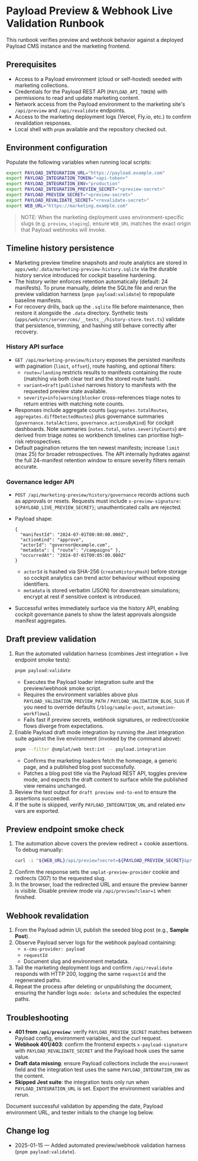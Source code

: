 # Payload Preview & Webhook Live Validation Runbook

This runbook verifies preview and webhook behavior against a deployed Payload CMS instance and the marketing frontend.

## Prerequisites

- Access to a Payload environment (cloud or self-hosted) seeded with marketing collections.
- Credentials for the Payload REST API (`PAYLOAD_API_TOKEN`) with permissions to read and update marketing content.
- Network access from the Payload environment to the marketing site's `/api/preview` and `/api/revalidate` endpoints.
- Access to the marketing deployment logs (Vercel, Fly.io, etc.) to confirm revalidation responses.
- Local shell with `pnpm` available and the repository checked out.

## Environment configuration

Populate the following variables when running local scripts:

```bash
export PAYLOAD_INTEGRATION_URL="https://payload.example.com"
export PAYLOAD_INTEGRATION_TOKEN="<api-token>"
export PAYLOAD_INTEGRATION_ENV="production"
export PAYLOAD_INTEGRATION_PREVIEW_SECRET="<preview-secret>"
export PAYLOAD_PREVIEW_SECRET="<preview-secret>"
export PAYLOAD_REVALIDATE_SECRET="<revalidate-secret>"
export WEB_URL="https://marketing.example.com"
```

> NOTE: When the marketing deployment uses environment-specific slugs (e.g. `preview`, `staging`), ensure `WEB_URL` matches the exact origin that Payload webhooks will invoke.

## Timeline history persistence

- Marketing preview timeline snapshots and route analytics are stored in `apps/web/.data/marketing-preview-history.sqlite` via the durable history service introduced for cockpit baseline hardening.
- The history writer enforces retention automatically (default: 24 manifests). To prune manually, delete the SQLite file and rerun the preview validation harness (`pnpm payload:validate`) to repopulate baseline manifests.
- For recovery drills, back up the `.sqlite` file before maintenance, then restore it alongside the `.data` directory. Synthetic tests (`apps/web/src/server/cms/__tests__/history-store.test.ts`) validate that persistence, trimming, and hashing still behave correctly after recovery.

### History API surface

- `GET /api/marketing-preview/history` exposes the persisted manifests with pagination (`limit`, `offset`), route hashing, and optional filters:
  - `route=/landing` restricts results to manifests containing the route (matching via both clear text and the stored route hash).
  - `variant=draft|published` narrows history to manifests with the requested preview state available.
  - `severity=info|warning|blocker` cross-references triage notes to return entries with matching note counts.
- Responses include aggregate counts (`aggregates.totalRoutes`, `aggregates.diffDetectedRoutes`) plus governance summaries (`governance.totalActions`, `governance.actionsByKind`) for cockpit dashboards. Note summaries (`notes.total`, `notes.severityCounts`) are derived from triage notes so workbench timelines can prioritise high-risk retrospectives.
- Default pagination returns the ten newest manifests; increase `limit` (max 25) for broader retrospectives. The API internally hydrates against the full 24-manifest retention window to ensure severity filters remain accurate.

### Governance ledger API

- `POST /api/marketing-preview/history/governance` records actions such as approvals or resets. Requests must include `x-preview-signature: ${PAYLOAD_LIVE_PREVIEW_SECRET}`; unauthenticated calls are rejected.
- Payload shape:

  ```jsonc
  {
    "manifestId": "2024-07-01T00:00:00.000Z",
    "actionKind": "approve",
    "actorId": "governor@example.com",
    "metadata": { "route": "/campaigns" },
    "occurredAt": "2024-07-01T00:05:00.000Z"
  }
  ```

  - `actorId` is hashed via SHA-256 (`createHistoryHash`) before storage so cockpit analytics can trend actor behaviour without exposing identifiers.
  - `metadata` is stored verbatim (JSON) for downstream simulations; encrypt at rest if sensitive context is introduced.
- Successful writes immediately surface via the history API, enabling cockpit governance panels to show the latest approvals alongside manifest aggregates.

## Draft preview validation

1. Run the automated validation harness (combines Jest integration + live endpoint smoke tests):
   ```bash
   pnpm payload:validate
   ```
   - Executes the Payload loader integration suite and the preview/webhook smoke script.
   - Requires the environment variables above plus `PAYLOAD_VALIDATION_PREVIEW_PATH` / `PAYLOAD_VALIDATION_BLOG_SLUG` if you need to override defaults (`/blog/sample-post`, `automation-workflows`).
   - Fails fast if preview secrets, webhook signatures, or redirect/cookie flows diverge from expectations.
2. Enable Payload draft mode integration by running the Jest integration suite against the live environment (invoked by the command above):
   ```bash
   pnpm --filter @smplat/web test:int -- payload.integration
   ```
   - Confirms the marketing loaders fetch the homepage, a generic page, and a published blog post successfully.
   - Patches a blog post title via the Payload REST API, toggles preview mode, and expects the draft content to surface while the published view remains unchanged.
3. Review the test output for `draft preview end-to-end` to ensure the assertions succeeded.
4. If the suite is skipped, verify `PAYLOAD_INTEGRATION_URL` and related env vars are exported.

## Preview endpoint smoke check

1. The automation above covers the preview redirect + cookie assertions. To debug manually:
   ```bash
   curl -i "${WEB_URL}/api/preview?secret=${PAYLOAD_PREVIEW_SECRET}&provider=payload&redirect=/blog/sample-post"
   ```
2. Confirm the response sets the `smplat-preview-provider` cookie and redirects (307) to the requested slug.
3. In the browser, load the redirected URL and ensure the preview banner is visible. Disable preview mode via `/api/preview?clear=1` when finished.

## Webhook revalidation

1. From the Payload admin UI, publish the seeded blog post (e.g., **Sample Post**).
2. Observe Payload server logs for the webhook payload containing:
   - `x-cms-provider: payload`
   - `requestId`
   - Document slug and environment metadata.
3. Tail the marketing deployment logs and confirm `/api/revalidate` responds with HTTP 200, logging the same `requestId` and the regenerated paths.
4. Repeat the process after deleting or unpublishing the document, ensuring the handler logs `mode: delete` and schedules the expected paths.

## Troubleshooting

- **401 from `/api/preview`**: verify `PAYLOAD_PREVIEW_SECRET` matches between Payload config, environment variables, and the curl request.
- **Webhook 401/403**: confirm the frontend expects `x-payload-signature` with `PAYLOAD_REVALIDATE_SECRET` and the Payload hook uses the same value.
- **Draft data missing**: ensure Payload collections include the `environment` field and the integration test uses the same `PAYLOAD_INTEGRATION_ENV` as the content.
- **Skipped Jest suite**: the integration tests only run when `PAYLOAD_INTEGRATION_URL` is set. Export the environment variables and rerun.

Document successful validation by appending the date, Payload environment URL, and tester initials to the change log below.

## Change log

- 2025-01-15 — Added automated preview/webhook validation harness (`pnpm payload:validate`).
